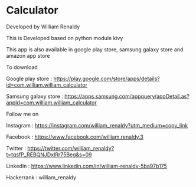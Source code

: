 # Calculator
Developed by William Renaldy

This is Developed based on python module kivy

This app is also available in google play store, samsung galaxy store and amazon app store

To download

Google play store : https://play.google.com/store/apps/details?id=com.william.william_calculator

Samsung galaxy store : https://apps.samsung.com/appquery/appDetail.as?appId=com.william.william_calculator


Follow me on

Instagram : https://instagram.com/william_renaldy?utm_medium=copy_link

Facebook : https://www.facebook.com/william.renaldy.3

Twitter : https://twitter.com/william_renaldy?t=tqsfP_REBQNJDxIRr75Beg&s=09

LinkedIn : https://www.linkedin.com/in/william-renaldy-5ba97b175

Hackerrank : william_renaldy


